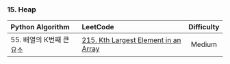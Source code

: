 ### 15. Heap

| Python Algorithm | LeetCode | Difficulty |
| :--- | :--- | :---: |
| 55. 배열의 K번째 큰 요소 | [215. Kth Largest Element in an Array](https://leetcode.com/problems/kth-largest-element-in-an-array/) | Medium |